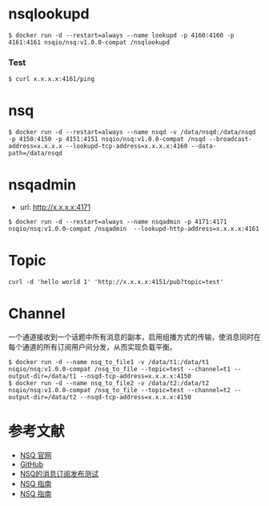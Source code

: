 # nsqlookupd
```
$ docker run -d --restart=always --name lookupd -p 4160:4160 -p 4161:4161 nsqio/nsq:v1.0.0-compat /nsqlookupd
```

### Test
```
$ curl x.x.x.x:4161/ping
```

# nsq
```
$ docker run -d --restart=always --name nsqd -v /data/nsqd:/data/nsqd -p 4150:4150 -p 4151:4151 nsqio/nsq:v1.0.0-compat /nsqd --broadcast-address=x.x.x.x --lookupd-tcp-address=x.x.x.x:4160 --data-path=/data/nsqd
```


# nsqadmin
- url: http://x.x.x.x:4171
```
$ docker run -d --restart=always --name nsqadmin -p 4171:4171 nsqio/nsq:v1.0.0-compat /nsqadmin  --lookupd-http-address=x.x.x.x:4161
```


# Topic
```
curl -d 'hello world 1' 'http://x.x.x.x:4151/pub?topic=test'
```


# Channel
一个通道接收到一个话题中所有消息的副本，启用组播方式的传输，使消息同时在每个通道的所有订阅用户间分发，从而实现负载平衡。
```
$ docker run -d --name nsq_to_file1 -v /data/t1:/data/t1 nsqio/nsq:v1.0.0-compat /nsq_to_file --topic=test --channel=t1 --output-dir=/data/t1 --nsqd-tcp-address=x.x.x.x:4150
$ docker run -d --name nsq_to_file2 -v /data/t2:/data/t2 nsqio/nsq:v1.0.0-compat /nsq_to_file --topic=test --channel=t2 --output-dir=/data/t2 --nsqd-tcp-address=x.x.x.x:4150
```


# 参考文献
- [NSQ 官网](http://nsq.io/)
- [GitHub](https://github.com/nsqio/nsq)
- [NSQ的消息订阅发布测试](http://www.cnblogs.com/forrestsun/p/3892710.html)
- [NSQ 指南](http://udn.yyuap.com/doc/wiki/project/nsq-guide/docker.html)
- [NSQ 指南](http://wiki.jikexueyuan.com/project/nsq-guide/internals.html)
